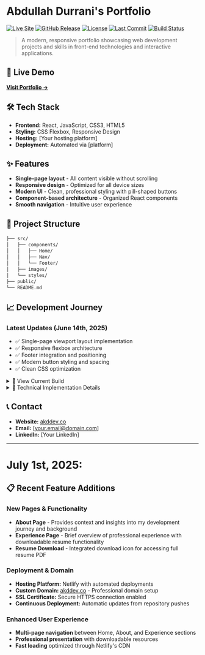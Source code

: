 # Abdullah Durrani's Portfolio

[![Live Site](https://img.shields.io/badge/Live%20Site-akddev.co-blue?style=for-the-badge)](https://akddev.co)
[![GitHub Release](https://img.shields.io/github/v/release/bootupAbdullah/personal_webpage?style=for-the-badge&color=4CAF50)](https://github.com/bootupAbdullah/personal_webpage/releases)
[![License](https://img.shields.io/github/license/bootupAbdullah/personal_webpage?style=for-the-badge&color=2196F3)](https://github.com/bootupAbdullah/personal_webpage/blob/main/LICENSE)
[![Last Commit](https://img.shields.io/github/last-commit/bootupAbdullah/personal_webpage?style=for-the-badge)](https://github.com/bootupAbdullah/personal_webpage)
[![Build Status](https://img.shields.io/badge/Build-Passing-green?style=for-the-badge)](https://akddev.co)

> A modern, responsive portfolio showcasing web development projects and skills in front-end technologies and interactive applications.

## 🚀 Live Demo
**[Visit Portfolio →](https://akddev.co)**

## 🛠️ Tech Stack
- **Frontend:** React, JavaScript, CSS3, HTML5
- **Styling:** CSS Flexbox, Responsive Design
- **Hosting:** [Your hosting platform]
- **Deployment:** Automated via [platform]

## ✨ Features
- **Single-page layout** - All content visible without scrolling
- **Responsive design** - Optimized for all device sizes
- **Modern UI** - Clean, professional styling with pill-shaped buttons
- **Component-based architecture** - Organized React components
- **Smooth navigation** - Intuitive user experience

## 📁 Project Structure
```
├── src/
│   ├── components/
│   │   ├── Home/
│   │   ├── Nav/
│   │   └── Footer/
│   ├── images/
│   └── styles/
├── public/
└── README.md
```


## 📈 Development Journey

### Latest Updates (June 14th, 2025)
- ✅ Single-page viewport layout implementation
- ✅ Responsive flexbox architecture
- ✅ Footer integration and positioning
- ✅ Modern button styling and spacing
- ✅ Clean CSS optimization

<details>
<summary>📸 View Current Build</summary>

![Current Portfolio Build](images/webpage_snapshot_june_14th_2025.png)
</details>

<details>
<summary>🔧 Technical Implementation Details</summary>

**Layout Architecture:**
```jsx
<main className='main-component'>
  <div id='navbar-component'><Nav /></div>
  <div id='home-component'>{page === "Home" && <Home setPage={setPage} />}</div>
  <Footer />
</main>
```

**Key CSS:**
```css
.main-component {
    min-height: 100vh;
    display: flex;
    flex-direction: column;
    justify-content: space-between;
}
```
</details>

## 📞 Contact
- **Website:** [akddev.co](https://akddev.co)
- **Email:** [your.email@domain.com]
- **LinkedIn:** [Your LinkedIn]

---

# July 1st, 2025:

## 📋 Recent Feature Additions

### New Pages & Functionality
- **About Page** - Provides context and insights into my development journey and background
- **Experience Page** - Brief overview of professional experience with downloadable resume functionality
- **Resume Download** - Integrated download icon for accessing full resume PDF

### Deployment & Domain
- **Hosting Platform:** Netlify with automated deployments
- **Custom Domain:** [akddev.co](https://akddev.co) - Professional domain setup
- **SSL Certificate:** Secure HTTPS connection enabled
- **Continuous Deployment:** Automatic updates from repository pushes

### Enhanced User Experience
- **Multi-page navigation** between Home, About, and Experience sections
- **Professional presentation** with downloadable resources
- **Fast loading** optimized through Netlify's CDN
